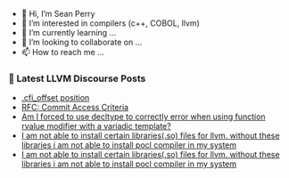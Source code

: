 - 👋 Hi, I’m Sean Perry
- 👀 I’m interested in compilers (c++, COBOL, llvm)
- 🌱 I’m currently learning ...
- 💞️ I’m looking to collaborate on ...
- 📫 How to reach me ...

<!---
s66perry/s66perry is a ✨ special ✨ repository because its `README.md` (this file) appears on your GitHub profile.
You can click the Preview link to take a look at your changes.
--->
### 📕 Latest LLVM Discourse Posts

<!-- DISCOURSE-LLVM:START -->
- [.cfi_offset position](https://discourse.llvm.org/t/cfi-offset-position/84165#post_1)
- [RFC: Commit Access Criteria](https://discourse.llvm.org/t/rfc-commit-access-criteria/84073?page=2#post_36)
- [Am I forced to use decltype to correctly error when using function rvalue modifier with a variadic template?](https://discourse.llvm.org/t/am-i-forced-to-use-decltype-to-correctly-error-when-using-function-rvalue-modifier-with-a-variadic-template/84154#post_2)
- [I am not able to install certain libraries&lpar;.so&rpar; files for llvm. without these libraries i am not able to install pocl compiler in my system](https://discourse.llvm.org/t/i-am-not-able-to-install-certain-libraries-so-files-for-llvm-without-these-libraries-i-am-not-able-to-install-pocl-compiler-in-my-system/84160#post_3)
- [I am not able to install certain libraries&lpar;.so&rpar; files for llvm. without these libraries i am not able to install pocl compiler in my system](https://discourse.llvm.org/t/i-am-not-able-to-install-certain-libraries-so-files-for-llvm-without-these-libraries-i-am-not-able-to-install-pocl-compiler-in-my-system/84160#post_2)
<!-- DISCOURSE-LLVM:END -->
